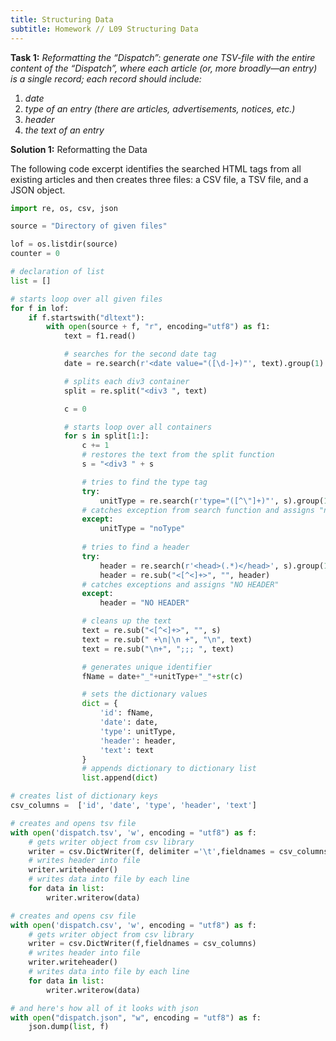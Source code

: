 ```yaml
---
title: Structuring Data
subtitle: Homework // L09 Structuring Data
---
```

<b>Task 1:</b> <i>Reformatting the “Dispatch”: generate one TSV-file with the entire content of the “Dispatch”, where each article (or, more broadly—an entry) is a single record; each record should include:</i>
<ol>
  <li><i>date</i></li>
  <li><i>type of an entry (there are articles, advertisements, notices, etc.)</i></li>
  <li><i>header</i></li>
  <li><i>the text of an entry</i></li>
</ol>

<b>Solution 1:</b> Reformatting the Data

The following code excerpt identifies the searched HTML tags from all existing articles and then creates three files: a CSV file, a TSV file, and a JSON object.

```python
import re, os, csv, json

source = "Directory of given files"

lof = os.listdir(source)
counter = 0 

# declaration of list
list = []

# starts loop over all given files
for f in lof:
    if f.startswith("dltext"):
        with open(source + f, "r", encoding="utf8") as f1:
            text = f1.read()

            # searches for the second date tag
            date = re.search(r'<date value="([\d-]+)"', text).group(1)

            # splits each div3 container
            split = re.split("<div3 ", text)

            c = 0 

            # starts loop over all containers
            for s in split[1:]:
                c += 1
                # restores the text from the split function
                s = "<div3 " + s 

                # tries to find the type tag
                try:
                    unitType = re.search(r'type="([^\"]+)"', s).group(1)
                # catches exception from search function and assigns "noType"
                except:
                    unitType = "noType"
                    
                # tries to find a header
                try:
                    header = re.search(r'<head>(.*)</head>', s).group(1)
                    header = re.sub("<[^<]+>", "", header)
                # catches exceptions and assigns "NO HEADER"
                except:
                    header = "NO HEADER"

                # cleans up the text
                text = re.sub("<[^<]+>", "", s)
                text = re.sub(" +\n|\n +", "\n", text)
                text = re.sub("\n+", ";;; ", text)

                # generates unique identifier
                fName = date+"_"+unitType+"_"+str(c)

                # sets the dictionary values
                dict = {
                    'id': fName,
                    'date': date,
                    'type': unitType,
                    'header': header,
                    'text': text
                }
                # appends dictionary to dictionary list
                list.append(dict)

# creates list of dictionary keys
csv_columns =  ['id', 'date', 'type', 'header', 'text']

# creates and opens tsv file
with open('dispatch.tsv', 'w', encoding = "utf8") as f:
    # gets writer object from csv library
    writer = csv.DictWriter(f, delimiter ='\t',fieldnames = csv_columns)
    # writes header into file
    writer.writeheader()
    # writes data into file by each line
    for data in list:
        writer.writerow(data)

# creates and opens csv file
with open('dispatch.csv', 'w', encoding = "utf8") as f:
    # gets writer object from csv library
    writer = csv.DictWriter(f,fieldnames = csv_columns)
    # writes header into file
    writer.writeheader()
    # writes data into file by each line
    for data in list:
        writer.writerow(data)

# and here's how all of it looks with json
with open("dispatch.json", "w", encoding = "utf8") as f:
    json.dump(list, f)

```

